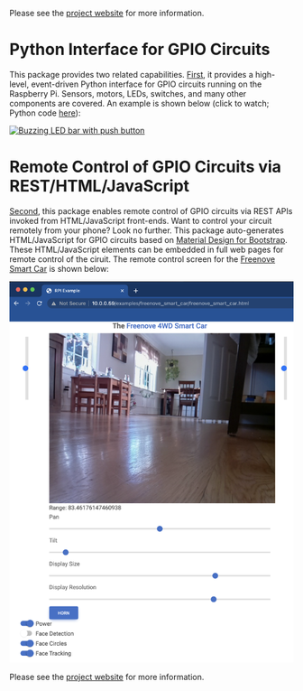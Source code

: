 Please see the [project website](https://matthewgerber.github.io/raspberry-py/) for more information.

# Python Interface for GPIO Circuits
This package provides two related capabilities. 
[First](https://matthewgerber.github.io/raspberry-py/raspberry-py/python-gpio.html), it provides a high-level, 
event-driven Python interface for GPIO circuits running on the Raspberry Pi. Sensors, motors, LEDs, switches, and many 
other components are covered. An example is shown below (click to watch; Python code
[here](https://github.com/MatthewGerber/raspberry-py/blob/main/src/raspberry_py/gpio/examples/buzzing_led_bar_with_button.py)):

[![Buzzing LED bar with push button](https://img.youtube.com/vi/e6PrM2QVSA4/0.jpg)](https://www.youtube.com/watch?v=e6PrM2QVSA4)

# Remote Control of GPIO Circuits via REST/HTML/JavaScript
[Second](https://matthewgerber.github.io/raspberry-py/raspberry-py/remote-gpio.html), this package enables remote 
control of GPIO circuits via REST APIs invoked from HTML/JavaScript front-ends. Want to control your circuit remotely 
from your phone? Look no further. This package auto-generates HTML/JavaScript for GPIO circuits based on 
[Material Design for Bootstrap](https://mdbootstrap.com). These HTML/JavaScript elements can be embedded in full web 
pages for remote control of the ciruit. The remote control screen for the 
[Freenove Smart Car](https://matthewgerber.github.io/raspberry-py/raspberry-py/smart-car.html) is shown below:

![freenove-smart-car](docs/raspberry-py/smart-car.png)

Please see the [project website](https://matthewgerber.github.io/raspberry-py/) for more information.